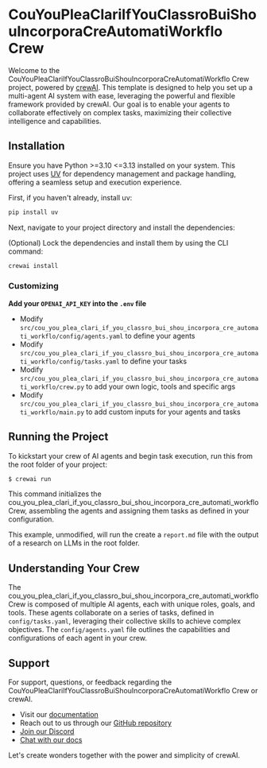 # CouYouPleaClariIfYouClassroBuiShouIncorporaCreAutomatiWorkflo Crew

Welcome to the CouYouPleaClariIfYouClassroBuiShouIncorporaCreAutomatiWorkflo Crew project, powered by [crewAI](https://crewai.com). This template is designed to help you set up a multi-agent AI system with ease, leveraging the powerful and flexible framework provided by crewAI. Our goal is to enable your agents to collaborate effectively on complex tasks, maximizing their collective intelligence and capabilities.

## Installation

Ensure you have Python >=3.10 <=3.13 installed on your system. This project uses [UV](https://docs.astral.sh/uv/) for dependency management and package handling, offering a seamless setup and execution experience.

First, if you haven't already, install uv:

```bash
pip install uv
```

Next, navigate to your project directory and install the dependencies:

(Optional) Lock the dependencies and install them by using the CLI command:
```bash
crewai install
```
### Customizing

**Add your `OPENAI_API_KEY` into the `.env` file**

- Modify `src/cou_you_plea_clari_if_you_classro_bui_shou_incorpora_cre_automati_workflo/config/agents.yaml` to define your agents
- Modify `src/cou_you_plea_clari_if_you_classro_bui_shou_incorpora_cre_automati_workflo/config/tasks.yaml` to define your tasks
- Modify `src/cou_you_plea_clari_if_you_classro_bui_shou_incorpora_cre_automati_workflo/crew.py` to add your own logic, tools and specific args
- Modify `src/cou_you_plea_clari_if_you_classro_bui_shou_incorpora_cre_automati_workflo/main.py` to add custom inputs for your agents and tasks

## Running the Project

To kickstart your crew of AI agents and begin task execution, run this from the root folder of your project:

```bash
$ crewai run
```

This command initializes the cou_you_plea_clari_if_you_classro_bui_shou_incorpora_cre_automati_workflo Crew, assembling the agents and assigning them tasks as defined in your configuration.

This example, unmodified, will run the create a `report.md` file with the output of a research on LLMs in the root folder.

## Understanding Your Crew

The cou_you_plea_clari_if_you_classro_bui_shou_incorpora_cre_automati_workflo Crew is composed of multiple AI agents, each with unique roles, goals, and tools. These agents collaborate on a series of tasks, defined in `config/tasks.yaml`, leveraging their collective skills to achieve complex objectives. The `config/agents.yaml` file outlines the capabilities and configurations of each agent in your crew.

## Support

For support, questions, or feedback regarding the CouYouPleaClariIfYouClassroBuiShouIncorporaCreAutomatiWorkflo Crew or crewAI.
- Visit our [documentation](https://docs.crewai.com)
- Reach out to us through our [GitHub repository](https://github.com/joaomdmoura/crewai)
- [Join our Discord](https://discord.com/invite/X4JWnZnxPb)
- [Chat with our docs](https://chatg.pt/DWjSBZn)

Let's create wonders together with the power and simplicity of crewAI.
